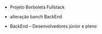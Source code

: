 * Projeto Borboleta Fullstack

* alteração banch BackEnd

* BackEnd – Desenvolvedores júnior e pleno 
